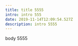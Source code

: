 ```yaml
---
title: title 5555
intro: intro 555
date: 2019-11-14T12:09:54.527Z
description: intro 5555
---
```

body 5555
